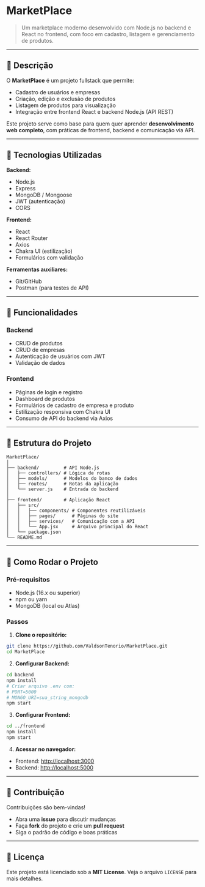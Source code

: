 
# MarketPlace

> Um marketplace moderno desenvolvido com Node.js no backend e React no frontend, com foco em cadastro, listagem e gerenciamento de produtos.

---

## 🔹 Descrição

O **MarketPlace** é um projeto fullstack que permite:

- Cadastro de usuários e empresas
- Criação, edição e exclusão de produtos
- Listagem de produtos para visualização
- Integração entre frontend React e backend Node.js (API REST)

Este projeto serve como base para quem quer aprender **desenvolvimento web completo**, com práticas de frontend, backend e comunicação via API.

---

## 🔹 Tecnologias Utilizadas

**Backend:**

- Node.js
- Express
- MongoDB / Mongoose
- JWT (autenticação)
- CORS

**Frontend:**

- React
- React Router
- Axios
- Chakra UI (estilização)
- Formulários com validação

**Ferramentas auxiliares:**

- Git/GitHub
- Postman (para testes de API)

---

## 🔹 Funcionalidades

### Backend

- CRUD de produtos
- CRUD de empresas
- Autenticação de usuários com JWT
- Validação de dados

### Frontend

- Páginas de login e registro
- Dashboard de produtos
- Formulários de cadastro de empresa e produto
- Estilização responsiva com Chakra UI
- Consumo de API do backend via Axios

---

## 🔹 Estrutura do Projeto

```
MarketPlace/
│
├── backend/         # API Node.js
│   ├── controllers/ # Lógica de rotas
│   ├── models/      # Modelos do banco de dados
│   ├── routes/      # Rotas da aplicação
│   └── server.js    # Entrada do backend
│
├── frontend/        # Aplicação React
│   ├── src/
│   │   ├── components/ # Componentes reutilizáveis
│   │   ├── pages/      # Páginas do site
│   │   ├── services/   # Comunicação com a API
│   │   └── App.jsx     # Arquivo principal do React
│   └── package.json
└── README.md
```

---

## 🔹 Como Rodar o Projeto

### Pré-requisitos

- Node.js (16.x ou superior)
- npm ou yarn
- MongoDB (local ou Atlas)

### Passos

1. **Clone o repositório:**

```bash
git clone https://github.com/ValdsonTenorio/MarketPlace.git
cd MarketPlace
```

2. **Configurar Backend:**

```bash
cd backend
npm install
# Criar arquivo .env com:
# PORT=5000
# MONGO_URI=sua_string_mongodb
npm start
```

3. **Configurar Frontend:**

```bash
cd ../frontend
npm install
npm start
```

4. **Acessar no navegador:**

- Frontend: [http://localhost:3000](http://localhost:3000)
- Backend: [http://localhost:5000](http://localhost:5000)

---

## 🔹 Contribuição

Contribuições são bem-vindas!  

- Abra uma **issue** para discutir mudanças
- Faça **fork** do projeto e crie um **pull request**
- Siga o padrão de código e boas práticas

---

## 🔹 Licença

Este projeto está licenciado sob a **MIT License**. Veja o arquivo `LICENSE` para mais detalhes.
